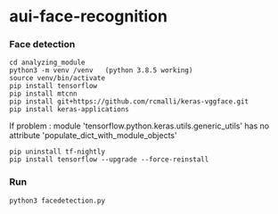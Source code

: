 # aui-face-recognition


### Face detection
```
cd analyzing_module
python3 -m venv /venv   (python 3.8.5 working)
source venv/bin/activate
pip install tensorflow
pip install mtcnn
pip install git+https://github.com/rcmalli/keras-vggface.git
pip install keras-applications
```
If problem : module 'tensorflow.python.keras.utils.generic_utils' has no attribute 'populate_dict_with_module_objects'
```
pip uninstall tf-nightly
pip install tensorflow --upgrade --force-reinstall
```
### Run
```
python3 facedetection.py
```
